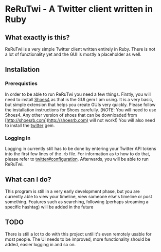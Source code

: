 # ReRuTwi - A Twitter client written in Ruby
## What exactly is this?
ReRuTwi is a very simple Twitter client written entirely in Ruby. There is not a lot of functionality yet and the GUI is mostly a placeholder as well.

## Installation
### Prerequisties
In order to be able to run ReRuTwi you need a few things.
Firstly, you will need to install [Shoes4](https://github.com/shoes/shoes4) as that is the GUI gem I am using. It is a very basic, but simple extension that helps you create GUIs very quickly. Please follow the installation instructions for Shoes carefully. (*NOTE*: You will need to use Shoes4. Any other version of shoes that can be downloaded from [http://shoesrb.com](http://shoesrb.com) will not work!)
You will also need to install the [twitter](https://github.com/sferik/twitter) gem.

### Logging in
Logging in currently still has to be done by entering your Twitter API tokens into the first few lines of the .rb file. For information as to how to do that, please refer to [twitter#configuration](https://github.com/sferik/twitter#configuration).
Afterwards, you will be able to run ReRuTwi.

## What can I do?
This program is still in a very early development phase, but you are currently able to view your timeline, view someone else's timeline or post something. Features such as searching, following (perhaps streaming a specific hashtag) will be added in the future

## TODO
There is still a lot to do with this project until it's even remotely usable for most people. The UI needs to be improved, more functionality should be added, easier logging in and so on.
